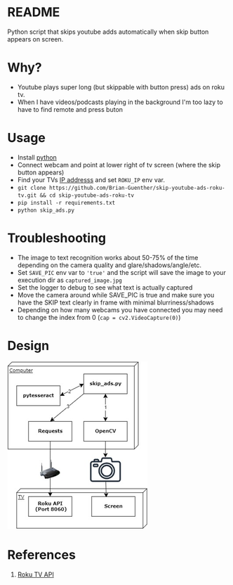 # README
Python script that skips youtube adds automatically when skip button appears on screen.

# Why?
- Youtube plays super long (but skippable with button press) ads on roku tv.
- When I have videos/podcasts playing in the background I'm too lazy to have to find remote and press buton
  
# Usage
- Install [python](https://www.python.org/downloads/)
- Connect webcam and point at lower right of tv screen (where the skip button appears)
- Find your TVs [IP addresss](https://www.lifewire.com/how-to-find-roku-ip-address-4174687) and set `ROKU_IP` env var.
- `git clone https://github.com/Brian-Guenther/skip-youtube-ads-roku-tv.git && cd skip-youtube-ads-roku-tv`
- `pip install -r requirements.txt`
- `python skip_ads.py`

# Troubleshooting
- The image to text recognition works about 50-75% of the time depending on the camera quality and glare/shadows/angle/etc.
- Set `SAVE_PIC` env var to `'true'` and the script will save the image to your execution dir as `captured_image.jpg`
- Set the logger to debug to see what text is actually captured
- Move the camera around while SAVE_PIC is true and make sure you have the SKIP text clearly in frame with minimal blurriness/shadows
- Depending on how many webcams you have connected you may need to change the index from 0 (`cap = cv2.VideoCapture(0)`)

# Design
![Diagram](./skip_ads_diagram.jpg)


# References
1. [Roku TV API](https://developer.roku.com/docs/developer-program/dev-tools/external-control-api.md)
